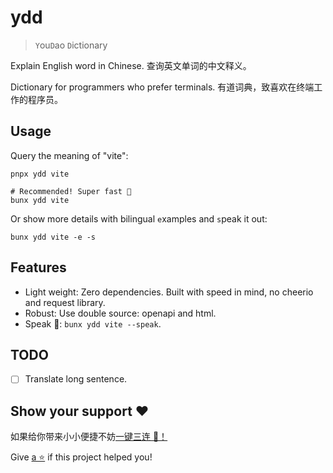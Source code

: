 # ydd

> `Y`ou`D`ao `D`ictionary

Explain English word in Chinese. 查询英文单词的中文释义。

Dictionary for programmers who prefer terminals. 有道词典，致喜欢在终端工作的程序员。

## Usage

Query the meaning of "vite":

```shell
pnpx ydd vite

# Recommended! Super fast 🚀
bunx ydd vite
```

Or show more details with bilingual `e`xamples and `s`peak it out:

```shell
bunx ydd vite -e -s
```

## Features

- Light weight: Zero dependencies. Built with speed in mind, no cheerio and request library.
- Robust: Use double source: openapi and html.
- Speak 👄: `bunx ydd vite --speak`.

## TODO

- [ ] Translate long sentence.

## Show your support ❤️

如果给你带来小小便捷不妨[一键三连 🍻！](https://github.com/legend80s/dict)

Give [a ⭐️](https://github.com/legend80s/dict) if this project helped you!
